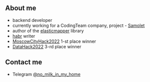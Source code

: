 ## About me

- backend developer
- currently working for a CodingTeam company, project - [Samolet](https://samolet.ru/)
- author of the [elasticmapper](https://github.com/nomilkinmyhome/elasticmapper) library
- [habr](https://habr.com/ru/users/akernelpanicv/posts/) writer
- [MoscowCityHack2022](https://moscityhack2022.innoagency.ru/) 1-st place winner
- [DataHack2022](https://data-hack.ru/) 3-rd place winner

## Contact me
- Telegram [@no_milk_in_my_home](https://t.me/no_milk_in_my_home)
